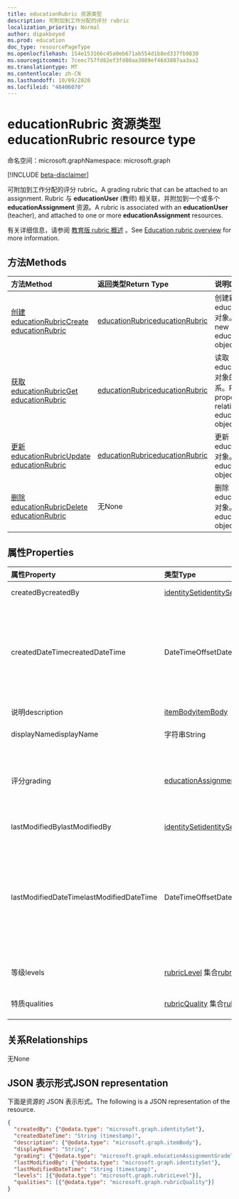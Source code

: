 ```yaml
---
title: educationRubric 资源类型
description: 可附加到工作分配的评分 rubric
localization_priority: Normal
author: dipakboyed
ms.prod: education
doc_type: resourcePageType
ms.openlocfilehash: 154e153166c45a0eb671ab554d1b8ed337fb9830
ms.sourcegitcommit: 7ceec757fd82ef3fd80aa3089ef46d3807aa3aa2
ms.translationtype: MT
ms.contentlocale: zh-CN
ms.lasthandoff: 10/09/2020
ms.locfileid: "48406070"
---
```

# <a name="educationrubric-resource-type"></a><span data-ttu-id="d841c-103">educationRubric 资源类型</span><span class="sxs-lookup"><span data-stu-id="d841c-103">educationRubric resource type</span></span>

<span data-ttu-id="d841c-104">命名空间：microsoft.graph</span><span class="sxs-lookup"><span data-stu-id="d841c-104">Namespace: microsoft.graph</span></span>

[!INCLUDE [beta-disclaimer](../../includes/beta-disclaimer.md)]

<span data-ttu-id="d841c-105">可附加到工作分配的评分 rubric。</span><span class="sxs-lookup"><span data-stu-id="d841c-105">A grading rubric that can be attached to an assignment.</span></span> <span data-ttu-id="d841c-106">Rubric 与 **educationUser** (教师) 相关联，并附加到一个或多个 **educationAssignment** 资源。</span><span class="sxs-lookup"><span data-stu-id="d841c-106">A rubric is associated with an **educationUser** (teacher), and attached to one or more **educationAssignment** resources.</span></span> 

<span data-ttu-id="d841c-107">有关详细信息，请参阅 [教育版 rubric 概述](/graph/education-rubric-overview) 。</span><span class="sxs-lookup"><span data-stu-id="d841c-107">See [Education rubric overview](/graph/education-rubric-overview) for more information.</span></span>

## <a name="methods"></a><span data-ttu-id="d841c-108">方法</span><span class="sxs-lookup"><span data-stu-id="d841c-108">Methods</span></span>

| <span data-ttu-id="d841c-109">方法</span><span class="sxs-lookup"><span data-stu-id="d841c-109">Method</span></span>       | <span data-ttu-id="d841c-110">返回类型</span><span class="sxs-lookup"><span data-stu-id="d841c-110">Return Type</span></span> | <span data-ttu-id="d841c-111">说明</span><span class="sxs-lookup"><span data-stu-id="d841c-111">Description</span></span> |
|:-------------|:------------|:------------|
| [<span data-ttu-id="d841c-112">创建 educationRubric</span><span class="sxs-lookup"><span data-stu-id="d841c-112">Create educationRubric</span></span>](../api/educationuser-post-rubrics.md) | [<span data-ttu-id="d841c-113">educationRubric</span><span class="sxs-lookup"><span data-stu-id="d841c-113">educationRubric</span></span>](educationrubric.md) | <span data-ttu-id="d841c-114">创建新的 educationRubric 对象。</span><span class="sxs-lookup"><span data-stu-id="d841c-114">Create a new educationRubric object.</span></span> |
| [<span data-ttu-id="d841c-115">获取 educationRubric</span><span class="sxs-lookup"><span data-stu-id="d841c-115">Get educationRubric</span></span>](../api/educationrubric-get.md) | [<span data-ttu-id="d841c-116">educationRubric</span><span class="sxs-lookup"><span data-stu-id="d841c-116">educationRubric</span></span>](educationrubric.md) | <span data-ttu-id="d841c-117">读取 educationRubric 对象的属性和关系。</span><span class="sxs-lookup"><span data-stu-id="d841c-117">Read properties and relationships of educationRubric object.</span></span> |
| [<span data-ttu-id="d841c-118">更新 educationRubric</span><span class="sxs-lookup"><span data-stu-id="d841c-118">Update educationRubric</span></span>](../api/educationrubric-update.md) | [<span data-ttu-id="d841c-119">educationRubric</span><span class="sxs-lookup"><span data-stu-id="d841c-119">educationRubric</span></span>](educationrubric.md) | <span data-ttu-id="d841c-120">更新 educationRubric 对象。</span><span class="sxs-lookup"><span data-stu-id="d841c-120">Update educationRubric object.</span></span> |
| [<span data-ttu-id="d841c-121">删除 educationRubric</span><span class="sxs-lookup"><span data-stu-id="d841c-121">Delete educationRubric</span></span>](../api/educationrubric-delete.md) | <span data-ttu-id="d841c-122">无</span><span class="sxs-lookup"><span data-stu-id="d841c-122">None</span></span> | <span data-ttu-id="d841c-123">删除 educationRubric 对象。</span><span class="sxs-lookup"><span data-stu-id="d841c-123">Delete educationRubric object.</span></span> |

## <a name="properties"></a><span data-ttu-id="d841c-124">属性</span><span class="sxs-lookup"><span data-stu-id="d841c-124">Properties</span></span>

| <span data-ttu-id="d841c-125">属性</span><span class="sxs-lookup"><span data-stu-id="d841c-125">Property</span></span>     | <span data-ttu-id="d841c-126">类型</span><span class="sxs-lookup"><span data-stu-id="d841c-126">Type</span></span>        | <span data-ttu-id="d841c-127">说明</span><span class="sxs-lookup"><span data-stu-id="d841c-127">Description</span></span> |
|:-------------|:------------|:------------|
|<span data-ttu-id="d841c-128">createdBy</span><span class="sxs-lookup"><span data-stu-id="d841c-128">createdBy</span></span>|[<span data-ttu-id="d841c-129">identitySet</span><span class="sxs-lookup"><span data-stu-id="d841c-129">identitySet</span></span>](identityset.md)|<span data-ttu-id="d841c-130">创建此资源的用户。</span><span class="sxs-lookup"><span data-stu-id="d841c-130">The user who created this resource.</span></span>|
|<span data-ttu-id="d841c-131">createdDateTime</span><span class="sxs-lookup"><span data-stu-id="d841c-131">createdDateTime</span></span>|<span data-ttu-id="d841c-132">DateTimeOffset</span><span class="sxs-lookup"><span data-stu-id="d841c-132">DateTimeOffset</span></span>|<span data-ttu-id="d841c-p102">时间戳类型表示使用 ISO 8601 格式的日期和时间信息，并且始终处于 UTC 时间。例如，2014 年 1 月 1 日午夜 UTC 如下所示：`'2014-01-01T00:00:00Z'`</span><span class="sxs-lookup"><span data-stu-id="d841c-p102">The Timestamp type represents date and time information using ISO 8601 format and is always in UTC time. For example, midnight UTC on Jan 1, 2014 would look like this: `'2014-01-01T00:00:00Z'`</span></span>|
|<span data-ttu-id="d841c-135">说明</span><span class="sxs-lookup"><span data-stu-id="d841c-135">description</span></span>|[<span data-ttu-id="d841c-136">itemBody</span><span class="sxs-lookup"><span data-stu-id="d841c-136">itemBody</span></span>](itembody.md)|<span data-ttu-id="d841c-137">此 rubric 的说明。</span><span class="sxs-lookup"><span data-stu-id="d841c-137">The description of this rubric.</span></span>|
|<span data-ttu-id="d841c-138">displayName</span><span class="sxs-lookup"><span data-stu-id="d841c-138">displayName</span></span>|<span data-ttu-id="d841c-139">字符串</span><span class="sxs-lookup"><span data-stu-id="d841c-139">String</span></span>|<span data-ttu-id="d841c-140">此 rubric 的名称。</span><span class="sxs-lookup"><span data-stu-id="d841c-140">The name of this rubric.</span></span>|
|<span data-ttu-id="d841c-141">评分</span><span class="sxs-lookup"><span data-stu-id="d841c-141">grading</span></span>|[<span data-ttu-id="d841c-142">educationAssignmentGradeType</span><span class="sxs-lookup"><span data-stu-id="d841c-142">educationAssignmentGradeType</span></span>](educationassignmentgradetype.md)|<span data-ttu-id="d841c-143">此 rubric 的评分类型--null 表示无点 rubric，或 [educationAssignmentPointsGradeType](educationassignmentpointsgradetype.md) 为点 rubric。</span><span class="sxs-lookup"><span data-stu-id="d841c-143">The grading type of this rubric -- null for a no-points rubric, or [educationAssignmentPointsGradeType](educationassignmentpointsgradetype.md) for a points rubric.</span></span>|
|<span data-ttu-id="d841c-144">lastModifiedBy</span><span class="sxs-lookup"><span data-stu-id="d841c-144">lastModifiedBy</span></span>|[<span data-ttu-id="d841c-145">identitySet</span><span class="sxs-lookup"><span data-stu-id="d841c-145">identitySet</span></span>](identityset.md)|<span data-ttu-id="d841c-146">修改资源的最后一个用户。</span><span class="sxs-lookup"><span data-stu-id="d841c-146">The last user to modify the resource.</span></span>|
|<span data-ttu-id="d841c-147">lastModifiedDateTime</span><span class="sxs-lookup"><span data-stu-id="d841c-147">lastModifiedDateTime</span></span>|<span data-ttu-id="d841c-148">DateTimeOffset</span><span class="sxs-lookup"><span data-stu-id="d841c-148">DateTimeOffset</span></span>|<span data-ttu-id="d841c-149">上次修改资源的时间点。</span><span class="sxs-lookup"><span data-stu-id="d841c-149">Moment in time when the resource was last modified.</span></span>  <span data-ttu-id="d841c-150">时间戳类型表示采用 ISO 8601 格式的日期和时间信息，始终采用 UTC 时区。</span><span class="sxs-lookup"><span data-stu-id="d841c-150">The Timestamp type represents date and time information using ISO 8601 format and is always in UTC time.</span></span> <span data-ttu-id="d841c-151">例如，2014 年 1 月 1 日午夜 UTC 如下所示：`'2014-01-01T00:00:00Z'`</span><span class="sxs-lookup"><span data-stu-id="d841c-151">For example, midnight UTC on Jan 1, 2014 would look like this: `'2014-01-01T00:00:00Z'`</span></span>|
|<span data-ttu-id="d841c-152">等级</span><span class="sxs-lookup"><span data-stu-id="d841c-152">levels</span></span>|<span data-ttu-id="d841c-153">[rubricLevel](rubriclevel.md) 集合</span><span class="sxs-lookup"><span data-stu-id="d841c-153">[rubricLevel](rubriclevel.md) collection</span></span>|<span data-ttu-id="d841c-154">构成此 rubric 的级别的集合。</span><span class="sxs-lookup"><span data-stu-id="d841c-154">The collection of levels making up this rubric.</span></span>|
|<span data-ttu-id="d841c-155">特质</span><span class="sxs-lookup"><span data-stu-id="d841c-155">qualities</span></span>|<span data-ttu-id="d841c-156">[rubricQuality](rubricquality.md) 集合</span><span class="sxs-lookup"><span data-stu-id="d841c-156">[rubricQuality](rubricquality.md) collection</span></span>|<span data-ttu-id="d841c-157">构成此 rubric 的质量的集合。</span><span class="sxs-lookup"><span data-stu-id="d841c-157">The collection of qualities making up this rubric.</span></span>|

## <a name="relationships"></a><span data-ttu-id="d841c-158">关系</span><span class="sxs-lookup"><span data-stu-id="d841c-158">Relationships</span></span>

<span data-ttu-id="d841c-159">无</span><span class="sxs-lookup"><span data-stu-id="d841c-159">None</span></span>

## <a name="json-representation"></a><span data-ttu-id="d841c-160">JSON 表示形式</span><span class="sxs-lookup"><span data-stu-id="d841c-160">JSON representation</span></span>

<span data-ttu-id="d841c-161">下面是资源的 JSON 表示形式。</span><span class="sxs-lookup"><span data-stu-id="d841c-161">The following is a JSON representation of the resource.</span></span>

<!-- {
  "blockType": "resource",
  "optionalProperties": [

  ],
  "@odata.type": "microsoft.graph.educationRubric",
  "baseType": "",
  "keyProperty": "id"
}-->

```json
{
  "createdBy": {"@odata.type": "microsoft.graph.identitySet"},
  "createdDateTime": "String (timestamp)",
  "description": {"@odata.type": "microsoft.graph.itemBody"},
  "displayName": "String",
  "grading": {"@odata.type": "microsoft.graph.educationAssignmentGradeType"},
  "lastModifiedBy": {"@odata.type": "microsoft.graph.identitySet"},
  "lastModifiedDateTime": "String (timestamp)",
  "levels": [{"@odata.type": "microsoft.graph.rubricLevel"}],
  "qualities": [{"@odata.type": "microsoft.graph.rubricQuality"}]
}
```

<!-- uuid: 16cd6b66-4b1a-43a1-adaf-3a886856ed98
2019-02-04 14:57:30 UTC -->
<!-- {
  "type": "#page.annotation",
  "description": "educationRubric resource",
  "keywords": "",
  "section": "documentation",
  "tocPath": ""
}-->